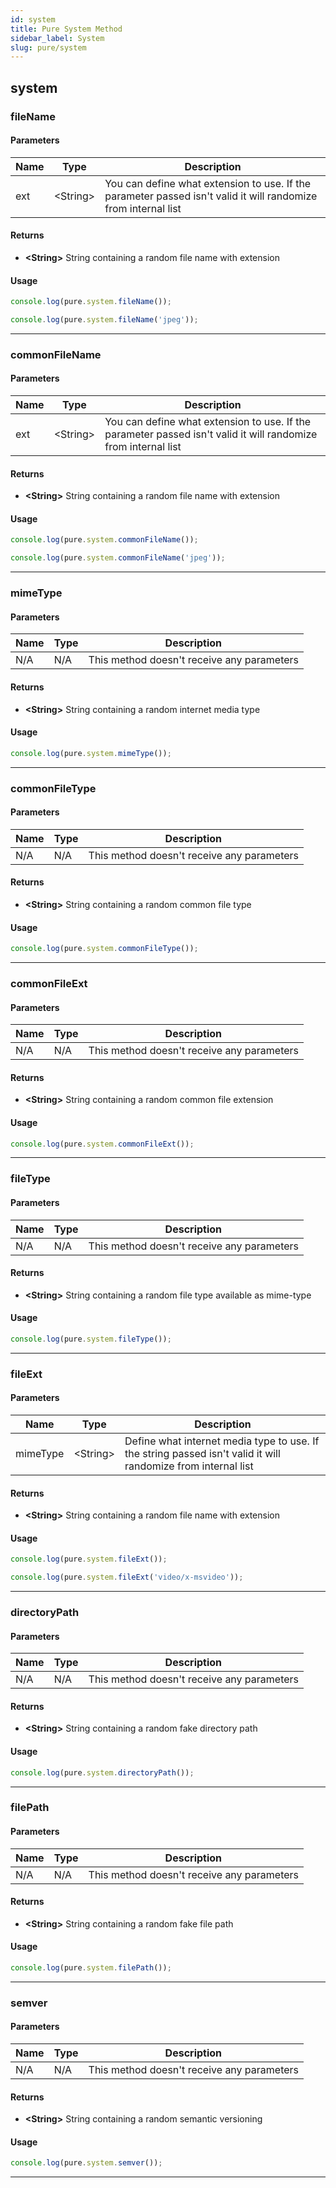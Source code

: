 ```yaml
---
id: system
title: Pure System Method
sidebar_label: System
slug: pure/system
---
```


## system

### fileName

#### Parameters
| Name          | Type          | Description                                |
| ------------- | ------------- | ------------------------------------------ |
| ext           | <String\>     | You can define what extension to use. If the parameter passed isn't valid it will randomize from internal list |
#### Returns
- **<String\>** String containing a random file name with extension
#### Usage
```js
console.log(pure.system.fileName());
```
```js
console.log(pure.system.fileName('jpeg'));
```

------------------------------------------------------------------------------

### commonFileName

#### Parameters
| Name          | Type          | Description                                |
| ------------- | ------------- | ------------------------------------------ |
| ext           | <String\>     | You can define what extension to use. If the parameter passed isn't valid it will randomize from internal list |
#### Returns
- **<String\>** String containing a random file name with extension
#### Usage
```js
console.log(pure.system.commonFileName());
```
```js
console.log(pure.system.commonFileName('jpeg'));
```

------------------------------------------------------------------------------

### mimeType

#### Parameters
| Name          | Type          | Description                                |
| ------------- | ------------- | ------------------------------------------ |
| N/A           | N/A           | This method doesn't receive any parameters |
#### Returns
- **<String\>** String containing a random internet media type
#### Usage
```js
console.log(pure.system.mimeType());
```

------------------------------------------------------------------------------

### commonFileType

#### Parameters
| Name          | Type          | Description                                |
| ------------- | ------------- | ------------------------------------------ |
| N/A           | N/A           | This method doesn't receive any parameters |
#### Returns
- **<String\>** String containing a random common file type
#### Usage
```js
console.log(pure.system.commonFileType());
```

------------------------------------------------------------------------------

### commonFileExt

#### Parameters
| Name          | Type          | Description                                |
| ------------- | ------------- | ------------------------------------------ |
| N/A           | N/A           | This method doesn't receive any parameters |
#### Returns
- **<String\>** String containing a random common file extension
#### Usage
```js
console.log(pure.system.commonFileExt());
```

------------------------------------------------------------------------------

### fileType

#### Parameters
| Name          | Type          | Description                                |
| ------------- | ------------- | ------------------------------------------ |
| N/A           | N/A           | This method doesn't receive any parameters |
#### Returns
- **<String\>** String containing a random file type available as mime-type
#### Usage
```js
console.log(pure.system.fileType());
```

------------------------------------------------------------------------------

### fileExt

#### Parameters
| Name          | Type          | Description                                |
| ------------- | ------------- | ------------------------------------------ |
| mimeType      | <String\>     | Define what internet media type to use. If the string passed isn't valid it will randomize from internal list |
#### Returns
- **<String\>** String containing a random file name with extension
#### Usage
```js
console.log(pure.system.fileExt());
```
```js
console.log(pure.system.fileExt('video/x-msvideo'));
```

------------------------------------------------------------------------------

### directoryPath

#### Parameters
| Name          | Type          | Description                                |
| ------------- | ------------- | ------------------------------------------ |
| N/A           | N/A           | This method doesn't receive any parameters |
#### Returns
- **<String\>** String containing a random fake directory path
#### Usage
```js
console.log(pure.system.directoryPath());
```

------------------------------------------------------------------------------

### filePath

#### Parameters
| Name          | Type          | Description                                |
| ------------- | ------------- | ------------------------------------------ |
| N/A           | N/A           | This method doesn't receive any parameters |
#### Returns
- **<String\>** String containing a random fake file path
#### Usage
```js
console.log(pure.system.filePath());
```

------------------------------------------------------------------------------

### semver

#### Parameters
| Name          | Type          | Description                                |
| ------------- | ------------- | ------------------------------------------ |
| N/A           | N/A           | This method doesn't receive any parameters |
#### Returns
- **<String\>** String containing a random semantic versioning
#### Usage
```js
console.log(pure.system.semver());
```

------------------------------------------------------------------------------